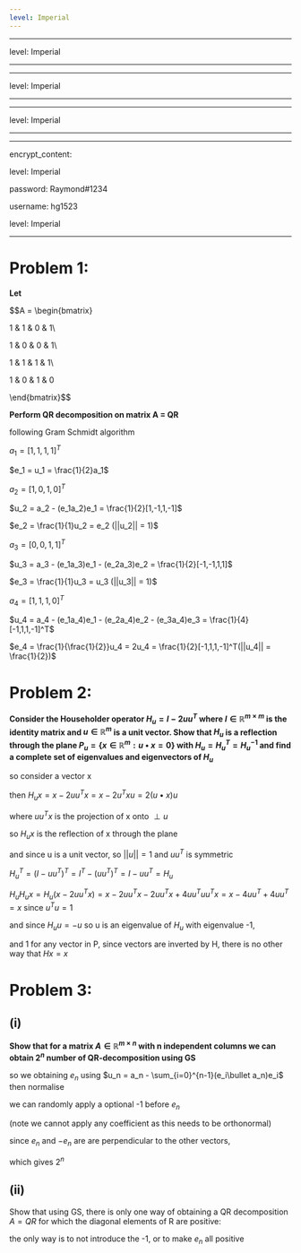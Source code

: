 ```yaml
---
level: Imperial
---
```

---
level: Imperial
---
---
level: Imperial
---
---
level: Imperial
---
---
encrypt_content:
  level: Imperial
  password: Raymond#1234
  username: hg1523
level: Imperial
---
# Problem 1:
**Let**

$$A = \begin{bmatrix}
1 & 1 & 0 & 1\\
1 & 0 & 0 & 1\\
1 & 1 & 1 & 1\\
1 & 0 & 1 & 0
\end{bmatrix}$$

**Perform QR decomposition on matrix A = QR**


following Gram Schmidt algorithm

$a_1 = [1,1,1,1]^T$
$e_1 = u_1 = \frac{1}{2}a_1$

$a_2 = [1,0,1,0]^T$
$u_2 = a_2 - (e_1a_2)e_1 = \frac{1}{2}[1,-1,1,-1]$
$e_2 = \frac{1}{1}u_2 = e_2 (||u_2|| = 1)$

$a_3 = [0,0,1,1]^T$
$u_3 = a_3 - (e_1a_3)e_1 - (e_2a_3)e_2 = \frac{1}{2}[-1,-1,1,1]$
$e_3 = \frac{1}{1}u_3 = u_3 (||u_3|| = 1)$

$a_4 = [1,1,1,0]^T$
$u_4 = a_4 - (e_1a_4)e_1 - (e_2a_4)e_2 - (e_3a_4)e_3 = \frac{1}{4}[-1,1,1,-1]^T$
$e_4 = \frac{1}{\frac{1}{2}}u_4 = 2u_4 = \frac{1}{2}[-1,1,1,-1]^T(||u_4|| = \frac{1}{2})$

# Problem 2:

**Consider the Householder operator $H_u = I - 2uu^T$ where $I\in \mathbb{R}^{m\times m}$ is the identity matrix and $u\in\mathbb{R}^m$ is a unit vector. Show that $H_u$ is a reflection through the plane $P_u = \{x\in\mathbb{R}^m:u\bullet x = 0\}$ with $H_u = H_u^T = H_u^{-1}$ and find a complete set of eigenvalues and eigenvectors of $H_u$**


so consider a vector x

then $H_ux = x - 2uu^Tx = x - 2u^Txu = 2(u\bullet x)u$

where $uu^Tx$ is the projection of x onto $\perp u$

so $H_ux$ is the reflection of x through the plane

and since u is a unit vector, so $||u|| = 1$ and $uu^T$ is symmetric 

$H_u^T = (I - uu^T)^T = I^T - (uu^T)^T = I - uu^T = H_u$

$H_uH_ux = H_u(x-2uu^Tx) = x - 2uu^Tx - 2uu^Tx + 4uu^Tuu^Tx = x- 4uu^T + 4uu^T = x$ since $u^Tu = 1$

and since $H_uu = -u$ so u is an eigenvalue of $H_u$ with eigenvalue -1, 

and 1 for any vector in P, since vectors are inverted by H, there is no other way that $Hx = x$

# Problem 3:



## (i) 

**Show that for a matrix $A\in\mathbb{R}^{m\times n}$ with n independent columns we can obtain $2^n$ number of QR-decomposition using GS**

so we obtaining $e_n$ using $u_n = a_n - \sum_{i=0}^{n-1}(e_i\bullet a_n)e_i$ then normalise

we can randomly apply a optional -1 before $e_n$

(note we cannot apply any coefficient as this needs to be orthonormal)

since $e_n$ and $-e_n$ are are perpendicular to the other vectors,

which gives $2^n$

## (ii)

Show that using GS, there is only one way of obtaining a QR decomposition $A = QR$ for which the diagonal elements of R are positive:

the only way is to not introduce the -1, or to make $e_n$ all positive






